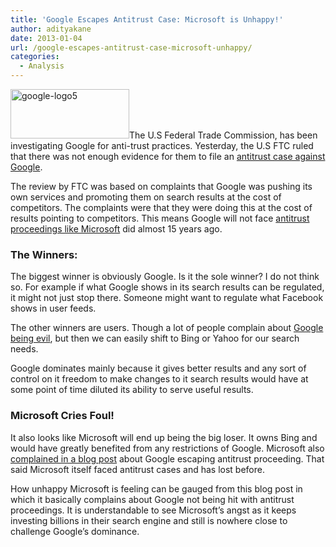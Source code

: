 ```yaml
---
title: 'Google Escapes Antitrust Case: Microsoft is Unhappy!'
author: adityakane
date: 2013-01-04
url: /google-escapes-antitrust-case-microsoft-unhappy/
categories:
  - Analysis
---
```

[<img class="size-full  alignright wp-image-70197" alt="google-logo5" src="http://cdn.devilsworkshop.org/files/2012/02/google-logo5.jpg" width="190" height="79" />][1]The U.S Federal Trade Commission, has been investigating Google for anti-trust practices. Yesterday, the U.S FTC ruled that there was not enough evidence for them to file an <a href="http://googleblog.blogspot.in/2013/01/the-federal-trade-commission-closes-its.html" onclick="_gaq.push(['_trackEvent', 'outbound-article', 'http://googleblog.blogspot.in/2013/01/the-federal-trade-commission-closes-its.html', 'antitrust case against Google']);" >antitrust case against Google</a>.

The review by FTC was based on complaints that Google was pushing its own services and promoting them on search results at the cost of competitors. The complaints were that they were doing this at the cost of results pointing to competitors. This means Google will not face <a href="http://en.wikipedia.org/wiki/United_States_v._Microsoft" onclick="_gaq.push(['_trackEvent', 'outbound-article', 'http://en.wikipedia.org/wiki/United_States_v._Microsoft', 'antitrust proceedings like Microsoft']);" title="US Vs Microsoft - Antitrust Case">antitrust proceedings like Microsoft</a> did almost 15 years ago.

### The Winners:

The biggest winner is obviously Google. Is it the sole winner? I do not think so. For example if what Google shows in its search results can be regulated, it might not just stop there. Someone might want to regulate what Facebook shows in user feeds.

The other winners are users. Though a lot of people complain about [Google being evil][2], but then we can easily shift to Bing or Yahoo for our search needs.

Google dominates mainly because it gives better results and any sort of control on it freedom to make changes to it search results would have at some point of time diluted its ability to serve useful results.

### Microsoft Cries Foul!

It also looks like Microsoft will end up being the big loser. It owns Bing and would have greatly benefited from any restrictions of Google. Microsoft also <a href="http://blogs.technet.com/b/microsoft_on_the_issues/archive/2013/01/03/the-ftc-and-google-a-missed-opportunity.aspx" onclick="_gaq.push(['_trackEvent', 'outbound-article', 'http://blogs.technet.com/b/microsoft_on_the_issues/archive/2013/01/03/the-ftc-and-google-a-missed-opportunity.aspx', 'complained in a blog post']);" >complained in a blog post</a> about Google escaping antitrust proceeding. That said Microsoft itself faced antitrust cases and has lost before.

How unhappy Microsoft is feeling can be gauged from this blog post in which it basically complains about Google not being hit with antitrust proceedings. It is understandable to see Microsoft&#8217;s angst as it keeps investing billions in their search engine and still is nowhere close to challenge Google&#8217;s dominance.

 [1]: http://cdn.devilsworkshop.org/files/2012/02/google-logo5.jpg
 [2]: http://devilsworkshop.org/analysis/and-you-thought-google-is-not-evil/16568/ "And you thought Google is not Evil"
